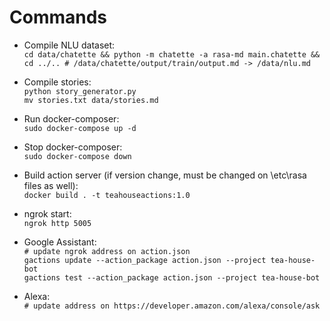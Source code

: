 # Commands

- Compile NLU dataset: \
`cd data/chatette && python -m chatette -a rasa-md main.chatette && cd ../.. # /data/chatette/output/train/output.md -> /data/nlu.md`

- Compile stories: \
`python story_generator.py`\
`mv stories.txt data/stories.md`

- Run docker-composer: \
`sudo docker-compose up -d`

- Stop docker-composer: \
`sudo docker-compose down`

- Build action server (if version change, must be changed on \etc\rasa files as well): \
`docker build . -t teahouseactions:1.0`

- ngrok start: \
`ngrok http 5005`

- Google Assistant: \
`# update ngrok address on action.json` \
`gactions update --action_package action.json --project tea-house-bot` \
`gactions test --action_package action.json --project tea-house-bot`

- Alexa: \
`# update address on https://developer.amazon.com/alexa/console/ask`


